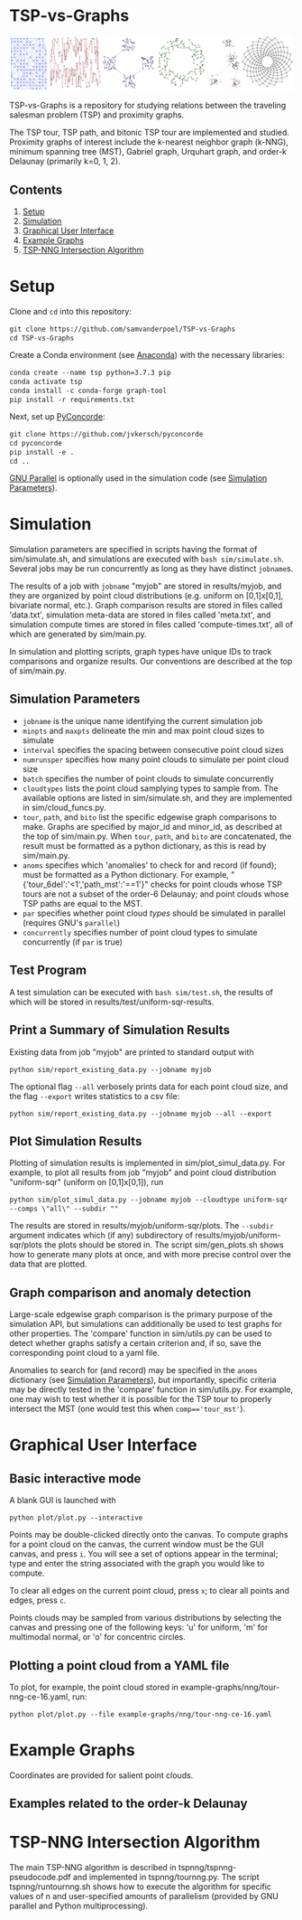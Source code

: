 # TSP-vs-Graphs

<img src="example-graphs/aggregate.png" width=max-width>

TSP-vs-Graphs is a repository for studying relations between the traveling salesman problem (TSP) and proximity graphs.

The TSP tour, TSP path, and bitonic TSP tour are implemented and studied. Proximity graphs of interest include the k-nearest neighbor graph (k-NNG), minimum spanning tree (MST), Gabriel graph, Urquhart graph, and order-k Delaunay (primarily k=0, 1, 2).

## Contents
1. [Setup](#setup)
2. [Simulation](#simulation)
3. [Graphical User Interface](#graphical-user-interface)
4. [Example Graphs](#example-graphs)
5. [TSP-NNG Intersection Algorithm](#tsp-nng-intersection-algorithm)

# Setup
Clone and `cd` into this repository:
```
git clone https://github.com/samvanderpoel/TSP-vs-Graphs
cd TSP-vs-Graphs
```
Create a Conda environment (see [Anaconda](https://www.anaconda.com)) with the necessary libraries:
```
conda create --name tsp python=3.7.3 pip
conda activate tsp
conda install -c conda-forge graph-tool
pip install -r requirements.txt
```
Next, set up [PyConcorde](https://github.com/jvkersch/pyconcorde):
```
git clone https://github.com/jvkersch/pyconcorde
cd pyconcorde
pip install -e .
cd ..
```
[GNU Parallel](https://www.gnu.org/software/parallel/) is optionally used in the simulation code (see [Simulation Parameters](#simulation-parameters)).

# Simulation
Simulation parameters are specified in scripts having the format of sim/simulate.sh, and simulations are executed with `bash sim/simulate.sh`. Several jobs may be run concurrently as long as they have distinct `jobname`s.

The results of a job with `jobname` "myjob" are stored in results/myjob, and they are organized by point cloud distributions (e.g. uniform on [0,1]x[0,1], bivariate normal, etc.). Graph comparison results are stored in files called 'data.txt', simulation meta-data are stored in files called 'meta.txt', and simulation compute times are stored in files called 'compute-times.txt', all of which are generated by sim/main.py.

In simulation and plotting scripts, graph types have unique IDs to track comparisons and organize results. Our conventions are described at the top of sim/main.py.

## Simulation Parameters
- `jobname` is the unique name identifying the current simulation job
- `minpts` and `maxpts` delineate the min and max point cloud sizes to simulate
- `interval` specifies the spacing between consecutive point cloud sizes
- `numrunsper` specifies how many point clouds to simulate per point cloud size
- `batch` specifies the number of point clouds to simulate concurrently
- `cloudtypes` lists the point cloud samplying types to sample from. The available options are listed in sim/simulate.sh, and they are implemented in sim/cloud_funcs.py.
- `tour`, `path`, and `bito` list the specific edgewise graph comparisons to make. Graphs are specified by major_id and minor_id, as described at the top of sim/main.py. When `tour`, `path`, and `bito` are concatenated, the result must be formatted as a python dictionary, as this is read by sim/main.py.
- `anoms` specifies which 'anomalies' to check for and record (if found); must be formatted as a Python dictionary. For example, "{'tour_6del':'<1','path_mst':'==1'}" checks for point clouds whose TSP tours are not a subset of the order-6 Delaunay; and point clouds whose TSP paths are equal to the MST.
- `par` specifies whether point cloud _types_ should be simulated in parallel (requires GNU's `parallel`)
- `concurrently` specifies number of point cloud types to simulate concurrently (if `par` is true)

## Test Program
A test simulation can be executed with `bash sim/test.sh`, the results of which will be stored in results/test/uniform-sqr-results.

## Print a Summary of Simulation Results
Existing data from job "myjob" are printed to standard output with
```
python sim/report_existing_data.py --jobname myjob
```
The optional flag ``--all`` verbosely prints data for each point cloud size, and the flag ``--export`` writes statistics to a csv file:
```
python sim/report_existing_data.py --jobname myjob --all --export
```

## Plot Simulation Results
Plotting of simulation results is implemented in sim/plot_simul_data.py. For example, to plot all results from job "myjob" and point cloud distribution "uniform-sqr" (uniform on [0,1]x[0,1]), run
```
python sim/plot_simul_data.py --jobname myjob --cloudtype uniform-sqr --comps \"all\" --subdir ""
```
The results are stored in results/myjob/uniform-sqr/plots. The `--subdir` argument indicates which (if any) subdirectory of results/myjob/uniform-sqr/plots the plots should be stored in. The script sim/gen_plots.sh shows how to generate many plots at once, and with more precise control over the data that are plotted.

## Graph comparison and anomaly detection
Large-scale edgewise graph comparison is the primary purpose of the simulation API, but simulations can additionally be used to test graphs for other properties. The 'compare' function in sim/utils.py can be used to detect whether graphs satisfy a certain criterion and, if so, save the corresponding point cloud to a yaml file.

Anomalies to search for (and record) may be specified in the `anoms` dictionary (see [Simulation Parameters](#simulation-parameters)), but importantly, specific criteria may be directly tested in the 'compare' function in sim/utils.py. For example, one may wish to test whether it is possible for the TSP tour to properly intersect the MST (one would test this when `comp=='tour_mst'`).

# Graphical User Interface
## Basic interactive mode
A blank GUI is launched with
```
python plot/plot.py --interactive
```
Points may be double-clicked directly onto the canvas. To compute graphs for a point cloud on the canvas, the current window must be the GUI canvas, and press `i`. You will see a set of options appear in the terminal; type and enter the string associated with the graph you would like to compute.

To clear all edges on the current point cloud, press `x`; to clear all points and edges, press `c`.

Points clouds may be sampled from various distributions by selecting the canvas and pressing one of the following keys: 'u' for uniform, 'm' for multimodal normal, or 'o' for concentric circles.

## Plotting a point cloud from a YAML file
To plot, for example, the point cloud stored in example-graphs/nng/tour-nng-ce-16.yaml, run:
```
python plot/plot.py --file example-graphs/nng/tour-nng-ce-16.yaml
```

# Example Graphs
Coordinates are provided for salient point clouds.
## Examples related to the order-k Delaunay

# TSP-NNG Intersection Algorithm
The main TSP-NNG algorithm is described in tspnng/tspnng-pseudocode.pdf and implemented in tspnng/tournng.py. The script tspnng/runtournng.sh shows how to execute the algorithm for specific values of n and user-specified amounts of parallelism (provided by GNU parallel and Python multiprocessing).
